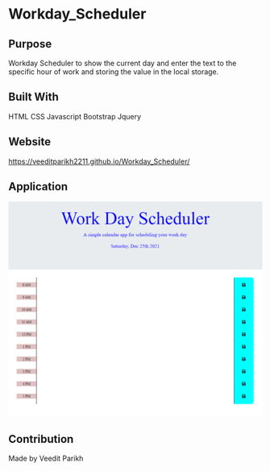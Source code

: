 # Workday_Scheduler

## Purpose

Workday Scheduler to show the current day and enter the text to the specific hour of work and storing the value in the local storage.

## Built With

HTML
CSS
Javascript
Bootstrap
Jquery

## Website

https://veeditparikh2211.github.io/Workday_Scheduler/

## Application

![](images/application_page.png)

## Contribution

Made by Veedit Parikh
